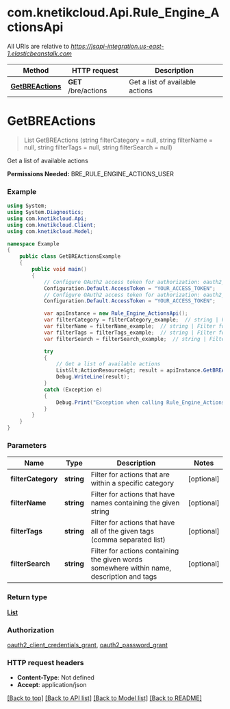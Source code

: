 # com.knetikcloud.Api.Rule_Engine_ActionsApi

All URIs are relative to *https://jsapi-integration.us-east-1.elasticbeanstalk.com*

Method | HTTP request | Description
------------- | ------------- | -------------
[**GetBREActions**](Rule_Engine_ActionsApi.md#getbreactions) | **GET** /bre/actions | Get a list of available actions


<a name="getbreactions"></a>
# **GetBREActions**
> List<ActionResource> GetBREActions (string filterCategory = null, string filterName = null, string filterTags = null, string filterSearch = null)

Get a list of available actions

<b>Permissions Needed:</b> BRE_RULE_ENGINE_ACTIONS_USER

### Example
```csharp
using System;
using System.Diagnostics;
using com.knetikcloud.Api;
using com.knetikcloud.Client;
using com.knetikcloud.Model;

namespace Example
{
    public class GetBREActionsExample
    {
        public void main()
        {
            // Configure OAuth2 access token for authorization: oauth2_client_credentials_grant
            Configuration.Default.AccessToken = "YOUR_ACCESS_TOKEN";
            // Configure OAuth2 access token for authorization: oauth2_password_grant
            Configuration.Default.AccessToken = "YOUR_ACCESS_TOKEN";

            var apiInstance = new Rule_Engine_ActionsApi();
            var filterCategory = filterCategory_example;  // string | Filter for actions that are within a specific category (optional) 
            var filterName = filterName_example;  // string | Filter for actions that have names containing the given string (optional) 
            var filterTags = filterTags_example;  // string | Filter for actions that have all of the given tags (comma separated list) (optional) 
            var filterSearch = filterSearch_example;  // string | Filter for actions containing the given words somewhere within name, description and tags (optional) 

            try
            {
                // Get a list of available actions
                List&lt;ActionResource&gt; result = apiInstance.GetBREActions(filterCategory, filterName, filterTags, filterSearch);
                Debug.WriteLine(result);
            }
            catch (Exception e)
            {
                Debug.Print("Exception when calling Rule_Engine_ActionsApi.GetBREActions: " + e.Message );
            }
        }
    }
}
```

### Parameters

Name | Type | Description  | Notes
------------- | ------------- | ------------- | -------------
 **filterCategory** | **string**| Filter for actions that are within a specific category | [optional] 
 **filterName** | **string**| Filter for actions that have names containing the given string | [optional] 
 **filterTags** | **string**| Filter for actions that have all of the given tags (comma separated list) | [optional] 
 **filterSearch** | **string**| Filter for actions containing the given words somewhere within name, description and tags | [optional] 

### Return type

[**List<ActionResource>**](ActionResource.md)

### Authorization

[oauth2_client_credentials_grant](../README.md#oauth2_client_credentials_grant), [oauth2_password_grant](../README.md#oauth2_password_grant)

### HTTP request headers

 - **Content-Type**: Not defined
 - **Accept**: application/json

[[Back to top]](#) [[Back to API list]](../README.md#documentation-for-api-endpoints) [[Back to Model list]](../README.md#documentation-for-models) [[Back to README]](../README.md)

